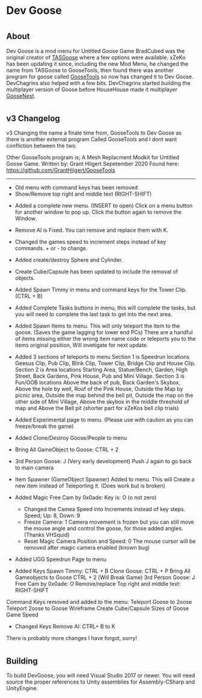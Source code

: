 # Dev Goose
# <h2> About
Dev Goose is a mod menu for Untitled Goose Game
BradCubed was the original creator of [TASGoose](https://github.com/BradCubed/TASGoose) where a few options were available.
xZeKo has been updating it since, including the new Mod Menu, he changed the name from TASGoose to GooseTools, then found there was another program for goose called [GooseTools](https://github.com/GrantHilgert/GooseTools) so now has changed it to Dev Goose.
DevChagrins also helped with a few bits. DevChagrins started building the multiplayer version of Goose before HouseHouse made it multiplayer [GooseNest](https://github.com/DevChagrins/GooseNest).

# <h2> v3 Changelog
v3
Changing the name a finale time from, GooseTools to Dev Goose as there is another external program Called GooseTools and I dont want confliction between the two.

Other GooseTools program is;
A Mesh Replacment Modkit for Untitled Goose Game. Written by: Grant Hilgert Sepetember 2020
Found here: https://github.com/GrantHilgert/GooseTools

----------------------------------------------------------------------------------------------------------------------------------------------

- Old menu with command keys has been removed 
- Show/Remove top right and middle text (RIGHT-SHIFT)
+ Added a complete new menu. (INSERT to open)
	Click on a menu button for another window to pop up. Click the button again to remove the Window.

+ Remove AI is Fixed. You can remove and replace them with K.
+ Changed the games speed to increment steps instead of key commands. + or - to change.
+ Added create/destroy Sphere and Cylinder. 
+ Create Cube/Capsule has been updated to include the removal of objects.
+ Added Spawn Timmy in menu and command keys for the Tower Clip. (CTRL + B)
+ Added Complete Tasks buttons in menu, this will complete the tasks, but you will need to complete the last task to get into the next area.
+ Added Spawn Items to menu. This will only teleport the item to the goose. (Saves the game lagging for lower end PCs)
	There are a handful of items missing either the wrong item name code or teleports you to the items original position, Will invetigate for next update.
+ Added 3 sections of teleports to menu
	Section 1 is Speedrun locations
		Geesus Clip, Pub Clip, Blink Clip, Tower Clip, Bridge Clip and House Clip.
	Section 2 is Area locations
		Starting Area, Statue/Bench, Garden, High Street, Back Gardens, Pink House, Pub and Mini Village.
	Section 3 is Fun/OOB locations
		Above the back of pub, Back Garden's Skybox, Above the hole by well, Roof of the Pink House, Outside the Map by picnic area, Outside the map behind the bell pit, Outside the map on the other side of Mini Village, Above the skybox in the middle threshold of map and Above the Bell pit (shorter part for xZeKos bell clip trials)

+ Added Experimental page to menu. (Please use with caution as you can freeze/break the game)
+ Added Clone/Destroy Goose/People to menu
+ Bring All GameObject to Goose: CTRL + 2
+ 3rd Person Goose: J (Very early development) Push J again to go back to main camera
+ Item Spawner (GameObject Spawner) Added to menu.
	This will Create a new item instead of Teleporting it. (Does work but is broken)

+ Added Magic Free Cam by 0x0ade: Key is: O (o not zero)
	+ Changed the Camea Speed into Increments instead of key steps. Speed; Up: 8, Down: 9
	+ Freeze Camera: 1
		Camera movement is frozen but you can still move the mouse angle and control the goose, for those added angles. (Thanks VHSquid)
	+ Reset Magic Camera Position and Speed: 0
		The mouse cursor will be removed after magic camera enabled (known bug)

+ Added UGG Speedrun Page to menu

+ Added Keys
	Spawn Timmy: CTRL + B
	Clone Goose: CTRL + P
	Bring All Gameobjects to Goose CTRL + 2 (Will Break Game)
	3rd Person Goose: J
	Free Cam by 0x0ade: O
	Remove/replace Top right and middle text: RIGHT-SHIFT

 Command Keys removed and added to the menu:
	Teleport Goose to 2oose
	Teleport 2oose to Goose
	Wireframe
	Create Cube/Capsule
	Sizes of Goose
	Game Speed

- Changed Keys
	Remove AI: CTRL+ B to  K

There is probably more changes I have forgot, sorry!

# <h2> Building

To build DevGoose, you will need Visual Studio 2017 or newer.
You will need source the proper references to Unity assemblies for Assembly-CSharp and UnityEngine.

